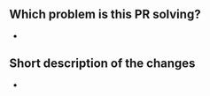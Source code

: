 <!--
We appreciate your contribution to the Jaeger project! 👋🎉

Before creating a pull request, please make sure:
- Your PR is solving one problem
- You have read the CONTRIBUTING.md guide
- You signed all your commits (otherwise we won't be able to merge the PR)
- You added unit tests for the new functionality
- You mention in the PR description which issue it is addressing, e.g. "Resolves #123"
-->

## Which problem is this PR solving?
- 

## Short description of the changes
- 
